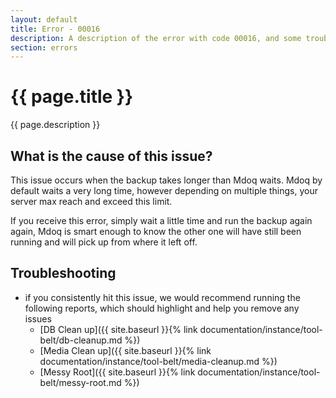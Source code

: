 ```yaml
---
layout: default
title: Error - 00016
description: A description of the error with code 00016, and some trouble shooting steps.
section: errors
---
```


# {{ page.title }}
{{ page.description }}

## What is the cause of this issue?
This issue occurs when the backup takes longer than Mdoq waits. Mdoq by default waits a very long time, 
however depending on multiple things, your server max reach and exceed this limit.

If you receive this error, simply wait a little time and run the backup again again, Mdoq is smart enough
to know the other one will have still been running and will pick up from where it left off.

## Troubleshooting
- if you consistently hit this issue, we would recommend running the following reports, which 
should highlight and help you remove any issues  
  - [DB Clean up]({{ site.baseurl }}{% link documentation/instance/tool-belt/db-cleanup.md %})
  - [Media Clean up]({{ site.baseurl }}{% link documentation/instance/tool-belt/media-cleanup.md %})
  - [Messy Root]({{ site.baseurl }}{% link documentation/instance/tool-belt/messy-root.md %})